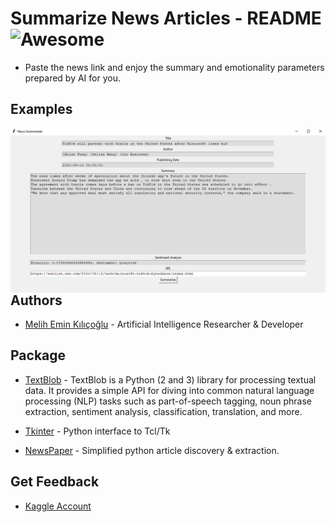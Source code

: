 # Summarize News Articles - README ![Awesome](https://cdn.rawgit.com/sindresorhus/awesome/d7305f38d29fed78fa85652e3a63e154dd8e8829/media/badge.svg)

- Paste the news link and enjoy the summary and emotionality parameters prepared by AI for you.

## Examples

<img src="https://github.com/Melihemin/SummarizeNewsArticles/blob/main/screenshots/screen.png" align="right" />


## Authors

- [Melih Emin Kılıçoğlu](https://github.com/Melihemin) - Artificial Intelligence Researcher & Developer

## Package

- [TextBlob](https://textblob.readthedocs.io/en/dev/) - TextBlob is a Python (2 and 3) library for processing textual data. It provides a simple API for diving into common natural language processing (NLP) tasks such as part-of-speech tagging, noun phrase extraction, sentiment analysis, classification, translation, and more.

- [Tkinter](https://docs.python.org/3/library/tkinter.html) - Python interface to Tcl/Tk

- [NewsPaper](https://pypi.org/project/newspaper3k/) - Simplified python article discovery & extraction.

## Get Feedback

- [Kaggle Account](https://www.kaggle.com/melihemin)

